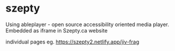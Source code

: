 # szepty
Using ableplayer -  open source accessibility oriented media player.  Embedded as iframe in Szepty.ca website

individual pages eg. https://szepty2.netlify.app/jiv-frag
